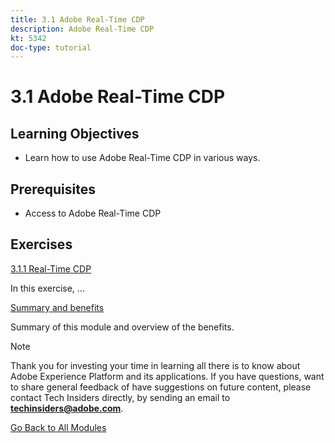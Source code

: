 ```yaml
---
title: 3.1 Adobe Real-Time CDP
description: Adobe Real-Time CDP 
kt: 5342
doc-type: tutorial
---
```

# 3.1 Adobe Real-Time CDP

## Learning Objectives

- Learn how to use Adobe Real-Time CDP in various ways.

## Prerequisites

- Access to Adobe Real-Time CDP

## Exercises

[3.1.1 Real-Time CDP](./ex1.md)

In this exercise, ...

[Summary and benefits](./summary.md)

Summary of this module and overview of the benefits.

>[!NOTE]
>
>Thank you for investing your time in learning all there is to know about Adobe Experience Platform and its applications. If you have questions, want to share general feedback of have suggestions on future content, please contact Tech Insiders directly, by sending an email to **techinsiders@adobe.com**.

[Go Back to All Modules](../../../overview.md)
